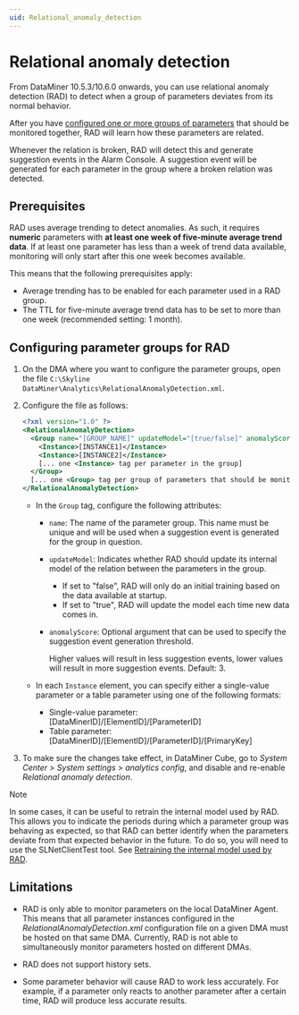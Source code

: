 ```yaml
---
uid: Relational_anomaly_detection
---
```


# Relational anomaly detection

From DataMiner 10.5.3/10.6.0 onwards, you can use relational anomaly detection (RAD) to detect when a group of parameters deviates from its normal behavior.<!-- RN 42034 -->

After you have [configured one or more groups of parameters](#configuring-parameter-groups-for-rad) that should be monitored together, RAD will learn how these parameters are related.

Whenever the relation is broken, RAD will detect this and generate suggestion events in the Alarm Console. A suggestion event will be generated for each parameter in the group where a broken relation was detected.

## Prerequisites

RAD uses average trending to detect anomalies. As such, it requires **numeric** parameters with **at least one week of five-minute average trend data**. If at least one parameter has less than a week of trend data available, monitoring will only start after this one week becomes available.

This means that the following prerequisites apply:

- Average trending has to be enabled for each parameter used in a RAD group.
- The TTL for five-minute average trend data has to be set to more than one week (recommended setting: 1 month).

## Configuring parameter groups for RAD

1. On the DMA where you want to configure the parameter groups, open the file `C:\Skyline DataMiner\Analytics\RelationalAnomalyDetection.xml`.

1. Configure the file as follows:

   ```xml
   <?xml version="1.0" ?>
   <RelationalAnomalyDetection>
     <Group name="[GROUP_NAME]" updateModel="[true/false]" anomalyScore="[THRESHOLD]">
       <Instance>[INSTANCE1]</Instance>
       <Instance>[INSTANCE2]</Instance>
       [... one <Instance> tag per parameter in the group]
     </Group>
     [... one <Group> tag per group of parameters that should be monitored by RAD]
   </RelationalAnomalyDetection>
   ```

   - In the `Group` tag, configure the following attributes:

     - `name`: The name of the parameter group. This name must be unique and will be used when a suggestion event is generated for the group in question.

     - `updateModel`: Indicates whether RAD should update its internal model of the relation between the parameters in the group.
  
       - If set to "false", RAD will only do an initial training based on the data available at startup.
       - If set to "true", RAD will update the model each time new data comes in.

     - `anomalyScore`: Optional argument that can be used to specify the suggestion event generation threshold.

       Higher values will result in less suggestion events, lower values will result in more suggestion events. Default: 3.

   - In each `Instance` element, you can specify either a single-value parameter or a table parameter using one of the following formats:

     - Single-value parameter: [DataMinerID]/[ElementID]/[ParameterID]
     - Table parameter: [DataMinerID]/[ElementID]/[ParameterID]/[PrimaryKey]

1. To make sure the changes take effect, in DataMiner Cube, go to *System Center* > *System settings* > *analytics config*, and disable and re-enable *Relational anomaly detection*.

> [!NOTE]
> In some cases, it can be useful to retrain the internal model used by RAD. This allows you to indicate the periods during which a parameter group was behaving as expected, so that RAD can better identify when the parameters deviate from that expected behavior in the future. To do so, you will need to use the SLNetClientTest tool. See [Retraining the internal model used by RAD](xref:SLNetClientTest_retrain_rad_model).

## Limitations

- RAD is only able to monitor parameters on the local DataMiner Agent. This means that all parameter instances configured in the *RelationalAnomalyDetection.xml* configuration file on a given DMA must be hosted on that same DMA. Currently, RAD is not able to simultaneously monitor parameters hosted on different DMAs.

- RAD does not support history sets.

- Some parameter behavior will cause RAD to work less accurately. For example, if a parameter only reacts to another parameter after a certain time, RAD will produce less accurate results.
